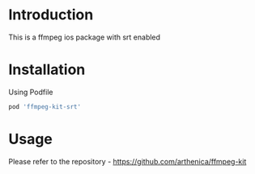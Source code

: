 # Introduction

This is a ffmpeg ios package with srt enabled

# Installation

Using Podfile
```rb
pod 'ffmpeg-kit-srt'
```

# Usage 

Please refer to the repository - https://github.com/arthenica/ffmpeg-kit
